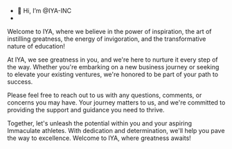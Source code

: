 - 👋 Hi, I’m @IYA-INC
- 
Welcome to IYA, where we believe in the power of inspiration, the art of instilling greatness, the energy of invigoration, and the transformative nature of education!

At IYA, we see greatness in you, and we're here to nurture it every step of the way. Whether you're embarking on a new business journey or seeking to elevate your existing ventures, we're honored to be part of your path to success.

Please feel free to reach out to us with any questions, comments, or concerns you may have. Your journey matters to us, and we're committed to providing the support and guidance you need to thrive.

Together, let's unleash the potential within you and your aspiring Immaculate athletes. With dedication and determination, we'll help you pave the way to excellence. Welcome to IYA, where greatness awaits!
<!---
IYA-INC/IYA-INC is a ✨ special ✨ repository because its `README.md` (this file) appears on your GitHub profile.
You can click the Preview link to take a look at your changes.
--->

